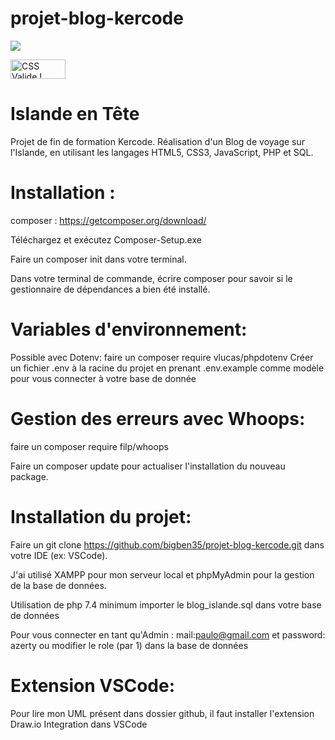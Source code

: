 # projet-blog-kercode
<a href="https://codeclimate.com/github/bigben35/projet-blog-kercode/maintainability"><img src="https://api.codeclimate.com/v1/badges/045ee6b9abae0a5e06b6/maintainability" /></a>

<a href="http://jigsaw.w3.org/css-validator/check/referer">
    <img style="border:0;width:88px;height:31px"
        src="http://jigsaw.w3.org/css-validator/images/vcss-blue"
        alt="CSS Valide !" />
    </a>

# Islande en Tête

Projet de fin de formation Kercode. Réalisation d'un Blog de voyage sur l'Islande, en utilisant les langages HTML5, CSS3, JavaScript, PHP et SQL.

# Installation :
composer : https://getcomposer.org/download/

Téléchargez et exécutez Composer-Setup.exe

Faire un composer init dans votre terminal.

Dans votre terminal de commande, écrire composer pour savoir si le gestionnaire de dépendances a bien été installé.

# Variables d'environnement:
Possible avec Dotenv: faire un composer require vlucas/phpdotenv
Créer un fichier .env à la racine du projet en prenant .env.example comme modèle pour vous connecter à votre base de donnée

# Gestion des erreurs avec Whoops:
faire un composer require filp/whoops

Faire un composer update pour actualiser l'installation du nouveau package.


# Installation du projet:
Faire un git clone https://github.com/bigben35/projet-blog-kercode.git
dans votre IDE (ex: VSCode).

J'ai utilisé XAMPP pour mon serveur local et phpMyAdmin pour la gestion de la base de données.

Utilisation de php 7.4 minimum
importer le blog_islande.sql dans votre base de données

Pour vous connecter en tant qu'Admin : mail:paulo@gmail.com et password: azerty ou modifier le role (par 1) dans la base de données


# Extension VSCode:

Pour lire mon UML présent dans dossier github, il faut installer l'extension Draw.io Integration dans VSCode

